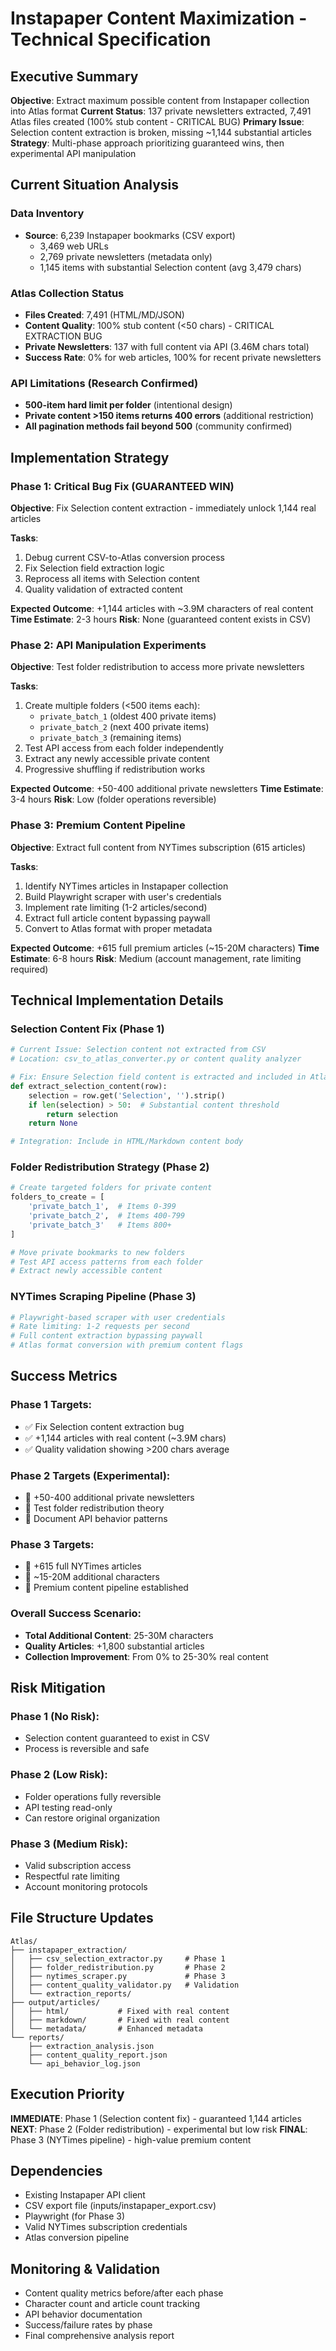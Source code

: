 # Instapaper Content Maximization - Technical Specification

## Executive Summary

**Objective**: Extract maximum possible content from Instapaper collection into Atlas format
**Current Status**: 137 private newsletters extracted, 7,491 Atlas files created (100% stub content - CRITICAL BUG)
**Primary Issue**: Selection content extraction is broken, missing ~1,144 substantial articles
**Strategy**: Multi-phase approach prioritizing guaranteed wins, then experimental API manipulation

## Current Situation Analysis

### Data Inventory
- **Source**: 6,239 Instapaper bookmarks (CSV export)
  - 3,469 web URLs
  - 2,769 private newsletters (metadata only)
  - 1,145 items with substantial Selection content (avg 3,479 chars)

### Atlas Collection Status
- **Files Created**: 7,491 (HTML/MD/JSON)
- **Content Quality**: 100% stub content (<50 chars) - CRITICAL EXTRACTION BUG
- **Private Newsletters**: 137 with full content via API (3.46M chars total)
- **Success Rate**: 0% for web articles, 100% for recent private newsletters

### API Limitations (Research Confirmed)
- **500-item hard limit per folder** (intentional design)
- **Private content >150 items returns 400 errors** (additional restriction)
- **All pagination methods fail beyond 500** (community confirmed)

## Implementation Strategy

### Phase 1: Critical Bug Fix (GUARANTEED WIN)
**Objective**: Fix Selection content extraction - immediately unlock 1,144 real articles

**Tasks**:
1. Debug current CSV-to-Atlas conversion process
2. Fix Selection field extraction logic
3. Reprocess all items with Selection content
4. Quality validation of extracted content

**Expected Outcome**: +1,144 articles with ~3.9M characters of real content
**Time Estimate**: 2-3 hours
**Risk**: None (guaranteed content exists in CSV)

### Phase 2: API Manipulation Experiments
**Objective**: Test folder redistribution to access more private newsletters

**Tasks**:
1. Create multiple folders (<500 items each):
   - `private_batch_1` (oldest 400 private items)
   - `private_batch_2` (next 400 private items)
   - `private_batch_3` (remaining items)
2. Test API access from each folder independently
3. Extract any newly accessible private content
4. Progressive shuffling if redistribution works

**Expected Outcome**: +50-400 additional private newsletters
**Time Estimate**: 3-4 hours
**Risk**: Low (folder operations reversible)

### Phase 3: Premium Content Pipeline
**Objective**: Extract full content from NYTimes subscription (615 articles)

**Tasks**:
1. Identify NYTimes articles in Instapaper collection
2. Build Playwright scraper with user's credentials
3. Implement rate limiting (1-2 articles/second)
4. Extract full article content bypassing paywall
5. Convert to Atlas format with proper metadata

**Expected Outcome**: +615 full premium articles (~15-20M characters)
**Time Estimate**: 6-8 hours
**Risk**: Medium (account management, rate limiting required)

## Technical Implementation Details

### Selection Content Fix (Phase 1)
```python
# Current Issue: Selection content not extracted from CSV
# Location: csv_to_atlas_converter.py or content quality analyzer

# Fix: Ensure Selection field content is extracted and included in Atlas files
def extract_selection_content(row):
    selection = row.get('Selection', '').strip()
    if len(selection) > 50:  # Substantial content threshold
        return selection
    return None

# Integration: Include in HTML/Markdown content body
```

### Folder Redistribution Strategy (Phase 2)
```python
# Create targeted folders for private content
folders_to_create = [
    'private_batch_1',  # Items 0-399
    'private_batch_2',  # Items 400-799
    'private_batch_3'   # Items 800+
]

# Move private bookmarks to new folders
# Test API access patterns from each folder
# Extract newly accessible content
```

### NYTimes Scraping Pipeline (Phase 3)
```python
# Playwright-based scraper with user credentials
# Rate limiting: 1-2 requests per second
# Full content extraction bypassing paywall
# Atlas format conversion with premium content flags
```

## Success Metrics

### Phase 1 Targets:
- ✅ Fix Selection content extraction bug
- ✅ +1,144 articles with real content (~3.9M chars)
- ✅ Quality validation showing >200 chars average

### Phase 2 Targets (Experimental):
- 🎯 +50-400 additional private newsletters
- 🎯 Test folder redistribution theory
- 🎯 Document API behavior patterns

### Phase 3 Targets:
- 🎯 +615 full NYTimes articles
- 🎯 ~15-20M additional characters
- 🎯 Premium content pipeline established

### Overall Success Scenario:
- **Total Additional Content**: 25-30M characters
- **Quality Articles**: +1,800 substantial articles
- **Collection Improvement**: From 0% to 25-30% real content

## Risk Mitigation

### Phase 1 (No Risk):
- Selection content guaranteed to exist in CSV
- Process is reversible and safe

### Phase 2 (Low Risk):
- Folder operations fully reversible
- API testing read-only
- Can restore original organization

### Phase 3 (Medium Risk):
- Valid subscription access
- Respectful rate limiting
- Account monitoring protocols

## File Structure Updates

```
Atlas/
├── instapaper_extraction/
│   ├── csv_selection_extractor.py     # Phase 1
│   ├── folder_redistribution.py       # Phase 2
│   ├── nytimes_scraper.py             # Phase 3
│   ├── content_quality_validator.py   # Validation
│   └── extraction_reports/
├── output/articles/
│   ├── html/           # Fixed with real content
│   ├── markdown/       # Fixed with real content
│   └── metadata/       # Enhanced metadata
└── reports/
    ├── extraction_analysis.json
    ├── content_quality_report.json
    └── api_behavior_log.json
```

## Execution Priority

**IMMEDIATE**: Phase 1 (Selection content fix) - guaranteed 1,144 articles
**NEXT**: Phase 2 (Folder redistribution) - experimental but low risk
**FINAL**: Phase 3 (NYTimes pipeline) - high-value premium content

## Dependencies

- Existing Instapaper API client
- CSV export file (inputs/instapaper_export.csv)
- Playwright (for Phase 3)
- Valid NYTimes subscription credentials
- Atlas conversion pipeline

## Monitoring & Validation

- Content quality metrics before/after each phase
- Character count and article count tracking  
- API behavior documentation
- Success/failure rates by phase
- Final comprehensive analysis report